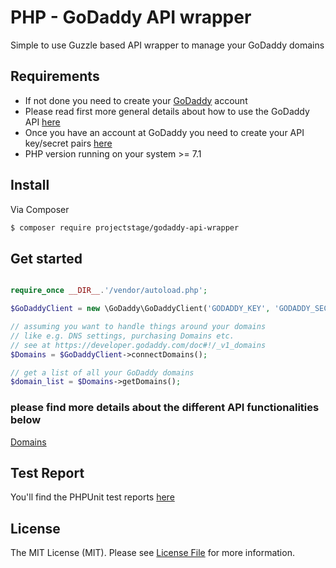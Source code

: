 # PHP - GoDaddy API wrapper
Simple to use Guzzle based API wrapper to manage your GoDaddy domains

## Requirements
* If not done you need to create your [GoDaddy](https://www.godaddy.com) account
* Please read first more general details about how to use the GoDaddy API [here](https://developer.godaddy.com/getstarted)
* Once you have an account at GoDaddy you need to create your API key/secret pairs [here](https://developer.godaddy.com/keys/)
* PHP version running on your system >= 7.1

## Install

Via Composer

```bash
$ composer require projectstage/godaddy-api-wrapper
```

## Get started

```php

require_once __DIR__.'/vendor/autoload.php';

$GoDaddyClient = new \GoDaddy\GoDaddyClient('GODADDY_KEY', 'GODADDY_SECRET');

// assuming you want to handle things around your domains
// like e.g. DNS settings, purchasing Domains etc.
// see at https://developer.godaddy.com/doc#!/_v1_domains
$Domains = $GoDaddyClient->connectDomains();

// get a list of all your GoDaddy domains
$domain_list = $Domains->getDomains();
```

### please find more details about the different API functionalities below
[Domains](DOMAINS.md)

## Test Report
You'll find the PHPUnit test reports [here](./doc/report/index.html) 

## License

The MIT License (MIT). Please see [License File](LICENSE.md) for more information.

[author]: carsten.lorenz@projectstage.org
[ico-license]: https://img.shields.io/badge/license-MIT-brightgreen.svg?style=flat-square
